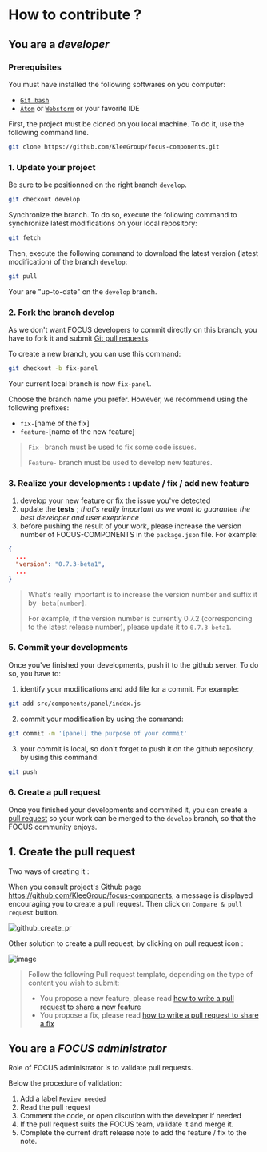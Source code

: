 # How to contribute ?

## You are a *developer*

### Prerequisites

You must have installed the following softwares on you computer:
* [`Git bash`](https://git-for-windows.github.io/)
* [`Atom`](https://atom.io/) or [`Webstorm`](https://www.jetbrains.com/webstorm/) or your favorite IDE

First, the project must be cloned on you local machine. To do it, use the following command line.

```bash
git clone https://github.com/KleeGroup/focus-components.git
```

### 1. Update your project

Be sure to be positionned on the right branch `develop`.

```bash
git checkout develop
```

Synchronize the branch. To do so, execute the following command to synchronize latest modifications on your local repository:

```bash
git fetch
```

Then, execute the following command to download the latest version (latest modification) of the branch `develop`:

```bash
git pull
```

Your are "up-to-date" on the `develop` branch.

### 2. Fork the branch develop

As we don't want FOCUS developers to commit directly on this branch, you have to fork it and submit [Git pull requests](https://help.github.com/articles/using-pull-requests/).

To create a new branch, you can use this command:

```bash
git checkout -b fix-panel
```

Your current local branch is now `fix-panel`.

Choose the branch name you prefer. However, we recommend using the following prefixes:
* `fix-`[name of the fix]
* `feature-`[name of the new feature]

> `Fix-` branch must be used to fix some code issues.
>
> `Feature-` branch must be used to develop new features.

### 3. Realize your developments : update / fix / add new feature

1. develop your new feature or fix the issue you've detected
2. update the __tests__ ; *that's really important as we want to guarantee the best developer and user exeprience*
3. before pushing the result of your work, please increase the version number of FOCUS-COMPONENTS in the `package.json` file. For example:

```JSON
{
  ...
  "version": "0.7.3-beta1",
  ...
}
```

> What's really important is to increase the version number and suffix it by `-beta[number]`.
>
> For example, if the version number is currently 0.7.2 (corresponding to the latest release number), please update it to `0.7.3-beta1`.

### 5. Commit your developments

Once you've finished your developments, push it to the github server. To do so, you have to:

1. identify your modifications and add file for a commit. For example:
```bash
git add src/components/panel/index.js
```

2. commit your modification by using the command:
```bash
git commit -m '[panel] the purpose of your commit'
```

3. your commit is local, so don't forget to push it on the github repository, by using this command:
```bash
git push
```

### 6. Create a pull request

Once you finished your developments and commited it, you can create a [pull request](https://help.github.com/articles/using-pull-requests/) so your work can be merged to the `develop` branch, so that the FOCUS community enjoys.

## 1. Create the pull request

Two ways of creating it :

When you consult project's Github page https://github.com/KleeGroup/focus-components, a message is displayed encouraging you to create a pull request. Then click on `Compare & pull request` button.

![github_create_pr](https://cloud.githubusercontent.com/assets/5349745/10515715/03969b34-7355-11e5-96db-db651a17bcb4.PNG)

Other solution to create a pull request, by clicking on pull request icon : 

![image](https://cloud.githubusercontent.com/assets/5349745/10517633/e3c27b3a-735d-11e5-9677-13edcec43bab.png)


> Follow the following Pull request template, depending on the type of content you wish to submit:
>
> * You propose a new feature, please read [how to write a pull request to share a new feature](https://github.com/KleeGroup/focus-components/tree/develop/doc/PR_FEATURE_TEMPLATE.md)
> * You propose a fix, please read [how to write a pull request to share a fix](https://github.com/KleeGroup/focus-components/tree/develop/doc/PR_FIX_TEMPLATE.md)

## You are a *FOCUS administrator*

Role of FOCUS administrator is to validate pull requests.

Below the procedure of validation:

1. Add a label `Review needed`
2. Read the pull request
3. Comment the code, or open discution with the developer if needed
4. If the pull request suits the FOCUS team, validate it and merge it.
5. Complete the current draft release note to add the feature / fix to the note.
